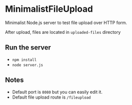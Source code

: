 # MinimalistFileUpload
Minimalist Node.js server to test file upload over HTTP form.

After upload, files are located in `uploaded-files` directory

## Run the server
- `npm install`
- `node server.js`

## Notes
- Default port is `8080` but you can easily edit it.
- Default file upload route is `/fileupload`
